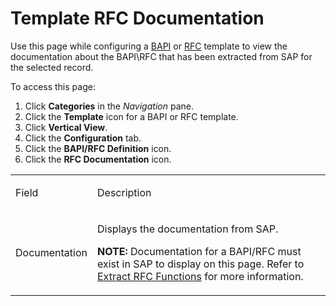 # Template RFC Documentation

<div class="use">

Use this page while configuring a
[BAPI](../Use_Cases/Configure_a_BAPI_Template.htm) or
[RFC](../Use_Cases/Configure_a_RFC_Template.htm) template to view the
documentation about the BAPI\\RFC that has been extracted from SAP for
the selected record.

</div>

To access this page:

1.  Click **Categories** in the *Navigation* pane.
2.  Click the **Template** icon for a BAPI or RFC template.
3.  Click **Vertical View**.
4.  Click the **Configuration** tab.
5.  Click the **BAPI/RFC Definition** icon.
6.  Click the **RFC Documentation** icon.

<table>
<tbody>
<tr class="odd">
<td><p>Field</p></td>
<td><p>Description</p></td>
</tr>
<tr class="even">
<td><p>Documentation</p></td>
<td><p>Displays the documentation from SAP.</p>
<p><strong>NOTE:</strong> Documentation for a BAPI/RFC must exist in SAP to display on this page. Refer to <a href="../Config/Extract_RFC_Functions.htm">Extract RFC Functions</a> for more information.</p></td>
</tr>
</tbody>
</table>
